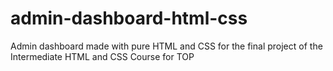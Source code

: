 # admin-dashboard-html-css
Admin dashboard made with pure HTML and CSS for the final project of the Intermediate HTML and CSS Course for TOP
